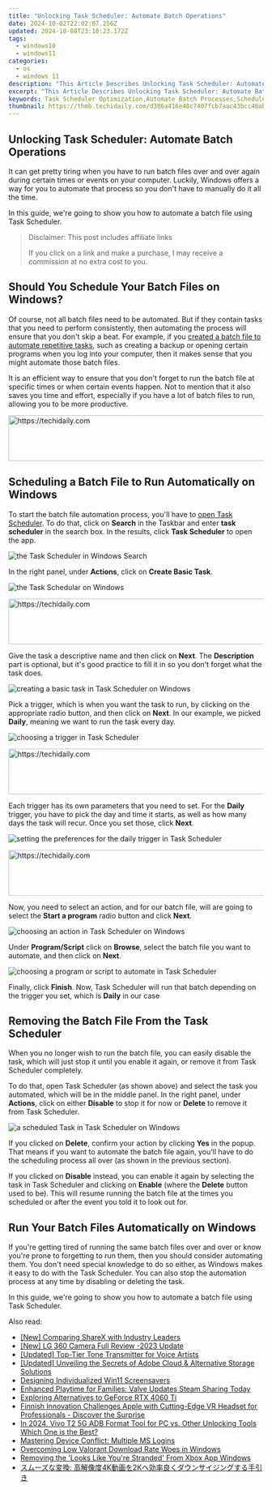 ```yaml
---
title: "Unlocking Task Scheduler: Automate Batch Operations"
date: 2024-10-02T22:02:07.256Z
updated: 2024-10-08T23:18:23.172Z
tags:
  - windows10
  - windows11
categories:
  - os
  - windows 11
description: "This Article Describes Unlocking Task Scheduler: Automate Batch Operations"
excerpt: "This Article Describes Unlocking Task Scheduler: Automate Batch Operations"
keywords: Task Scheduler Optimization,Automate Batch Processes,Scheduled Tasks Management,Batch Job Execution,Unlocking Scheduler Efficiency,Enhance System Automation,Streamlining Task Operations
thumbnail: https://thmb.techidaily.com/d386a416e48c7407fcb7aac43bcc48ab905a8aa1d753be69ed2a2544fd8a3a51.jpg
---
```


## Unlocking Task Scheduler: Automate Batch Operations

 It can get pretty tiring when you have to run batch files over and over again during certain times or events on your computer. Luckily, Windows offers a way for you to automate that process so you don't have to manually do it all the time.

 In this guide, we're going to show you how to automate a batch file using Task Scheduler.

>  Disclaimer: This post includes affiliate links
>
>  If you click on a link and make a purchase, I may receive a commission at no extra cost to you.
>

## Should You Schedule Your Batch Files on Windows?

 Of course, not all batch files need to be automated. But if they contain tasks that you need to perform consistently, then automating the process will ensure that you don't skip a beat. For example, if you [created a batch file to automate repetitive tasks](http://www.makeuseof.com/tag/use-windows-batch-file-commands-automate-repetitive-tasks/), such as creating a backup or opening certain programs when you log into your computer, then it makes sense that you might automate those batch files.

 It is an efficient way to ensure that you don't forget to run the batch file at specific times or when certain events happen. Not to mention that it also saves you time and effort, especially if you have a lot of batch files to run, allowing you to be more productive.

<!-- affiliate ads begin -->
<a href="https://aligracehair.sjv.io/c/5597632/1934188/19272" target="_top" id="1934188">
  <img src="//a.impactradius-go.com/display-ad/19272-1934188" border="0" alt="https://techidaily.com" width="728" height="90"/>
</a>
<img height="0" width="0" src="https://aligracehair.sjv.io/i/5597632/1934188/19272" style="position:absolute;visibility:hidden;" border="0" />
<!-- affiliate ads end -->

## Scheduling a Batch File to Run Automatically on Windows

 To start the batch file automation process, you'll have to [open Task Scheduler](https://www.makeuseof.com/windows-11-open-task-scheduler/). To do that, click on **Search** in the Taskbar and enter **task scheduler** in the search box. In the results, click **Task Scheduler** to open the app.

![the Task Scheduler in Windows Search](https://static1.makeuseofimages.com/wordpress/wp-content/uploads/wm/2023/09/task-scheduler-in-windows-search.jpg)

 In the right panel, under **Actions**, click on **Create Basic Task**.

![the Task Schedular on Windows](https://static1.makeuseofimages.com/wordpress/wp-content/uploads/wm/2023/09/task-schedular-on-windows.jpg)

<!-- affiliate ads begin -->
<a href="https://aligracehair.sjv.io/c/5597632/2006919/19272" target="_top" id="2006919">
  <img src="//a.impactradius-go.com/display-ad/19272-2006919" border="0" alt="https://techidaily.com" width="728" height="90"/>
</a>
<img height="0" width="0" src="https://aligracehair.sjv.io/i/5597632/2006919/19272" style="position:absolute;visibility:hidden;" border="0" />
<!-- affiliate ads end -->

 Give the task a descriptive name and then click on **Next**. The **Description** part is optional, but it's good practice to fill it in so you don't forget what the task does.

![creating a basic task in Task Scheduler on Windows](https://static1.makeuseofimages.com/wordpress/wp-content/uploads/wm/2023/09/creating-a-basic-task-in-task-scheduler-on-windows.jpg)

 Pick a trigger, which is when you want the task to run, by clicking on the appropriate radio button, and then click on **Next**. In our example, we picked **Daily**, meaning we want to run the task every day.

![choosing a trigger in Task Scheduler](https://static1.makeuseofimages.com/wordpress/wp-content/uploads/wm/2023/09/choosing-trigger-in-task-scheduler.jpg)

<!-- affiliate ads begin -->
<a href="https://unicoeye.pxf.io/c/5597632/2134249/18498" target="_top" id="2134249">
  <img src="//a.impactradius-go.com/display-ad/18498-2134249" border="0" alt="https://techidaily.com" width="728" height="90"/>
</a>
<img height="0" width="0" src="https://unicoeye.pxf.io/i/5597632/2134249/18498" style="position:absolute;visibility:hidden;" border="0" />
<!-- affiliate ads end -->

 Each trigger has its own parameters that you need to set. For the **Daily** trigger, you have to pick the day and time it starts, as well as how many days the task will recur. Once you set those, click **Next**.

![setting the preferences for the daily trigger in Task Scheduler](https://static1.makeuseofimages.com/wordpress/wp-content/uploads/wm/2023/09/setting-the-preferences-for-the-daily-trigger-in-task-scheduler.jpg)

<!-- affiliate ads begin -->
<a href="https://versadesk.pxf.io/c/5597632/1815678/21290" target="_top" id="1815678">
  <img src="//a.impactradius-go.com/display-ad/21290-1815678" border="0" alt="https://techidaily.com" width="728" height="90"/>
</a>
<img height="0" width="0" src="https://versadesk.pxf.io/i/5597632/1815678/21290" style="position:absolute;visibility:hidden;" border="0" />
<!-- affiliate ads end -->

 Now, you need to select an action, and for our batch file, will are going to select the **Start a program** radio button and click **Next**.

![choosing an action in Task Scheduler on Windows](https://static1.makeuseofimages.com/wordpress/wp-content/uploads/wm/2023/09/choosing-an-action-in-task-scheduler.jpg)

 Under **Program/Script** click on **Browse**, select the batch file you want to automate, and then click on **Next**.

![choosing a program or script to automate in Task Scheduler](https://static1.makeuseofimages.com/wordpress/wp-content/uploads/wm/2023/09/choosing-a-program-or-script-to-automate-in-task-scheduler.jpg)

 Finally, click **Finish**. Now, Task Scheduler will run that batch depending on the trigger you set, which is **Daily** in our case

## Removing the Batch File From the Task Scheduler

 When you no longer wish to run the batch file, you can easily disable the task, which will just stop it until you enable it again, or remove it from Task Scheduler completely.

 To do that, open Task Scheduler (as shown above) and select the task you automated, which will be in the middle panel. In the right panel, under **Actions**, click on either **Disable** to stop it for now or **Delete** to remove it from Task Scheduler.

![a scheduled Task in Task Scheduler on Windows](https://static1.makeuseofimages.com/wordpress/wp-content/uploads/wm/2023/09/a-scheduled-task-in-task-scheduler.jpg)

 If you clicked on **Delete**, confirm your action by clicking **Yes** in the popup. That means if you want to automate the batch file again, you'll have to do the scheduling process all over (as shown in the previous section).

 If you clicked on **Disable** instead, you can enable it again by selecting the task in Task Scheduler and clicking on **Enable** (where the **Delete** button used to be). This will resume running the batch file at the times you scheduled or after the event you told it to look out for.

## Run Your Batch Files Automatically on Windows

 If you're getting tired of running the same batch files over and over or know you're prone to forgetting to run them, then you should consider automating them. You don't need special knowledge to do so either, as Windows makes it easy to do with the Task Scheduler. You can also stop the automation process at any time by disabling or deleting the task.

 In this guide, we're going to show you how to automate a batch file using Task Scheduler.

<span class="atpl-alsoreadstyle">Also read:</span>
<div><ul>
<li><a href="https://digital-screen-recording.techidaily.com/new-comparing-sharex-with-industry-leaders/"><u>[New] Comparing ShareX with Industry Leaders</u></a></li>
<li><a href="https://extra-guidance.techidaily.com/new-lg-360-camera-full-review-2023-update/"><u>[New] LG 360 Camera Full Review -2023 Update</u></a></li>
<li><a href="https://some-skills.techidaily.com/updated-top-tier-tone-transmitter-for-voice-artists/"><u>[Updated] Top-Tier Tone Transmitter for Voice Artists</u></a></li>
<li><a href="https://some-skills.techidaily.com/updated-unveiling-the-secrets-of-adobe-cloud-and-alternative-storage-solutions/"><u>[Updated] Unveiling the Secrets of Adobe Cloud & Alternative Storage Solutions</u></a></li>
<li><a href="https://win11-tips.techidaily.com/designing-individualized-win11-screensavers/"><u>Designing Individualized Win11 Screensavers</u></a></li>
<li><a href="https://games-able.techidaily.com/enhanced-playtime-for-families-valve-updates-steam-sharing-today/"><u>Enhanced Playtime for Families: Valve Updates Steam Sharing Today</u></a></li>
<li><a href="https://games-able.techidaily.com/exploring-alternatives-to-geforce-rtx-4060-ti/"><u>Exploring Alternatives to GeForce RTX 4060 Ti</u></a></li>
<li><a href="https://tech-renaissance.techidaily.com/finnish-innovation-challenges-apple-with-cutting-edge-vr-headset-for-professionals-discover-the-surprise/"><u>Finnish Innovation Challenges Apple with Cutting-Edge VR Headset for Professionals - Discover the Surprise</u></a></li>
<li><a href="https://bypass-frp.techidaily.com/in-2024-vivo-t2-5g-adb-format-tool-for-pc-vs-other-unlocking-tools-which-one-is-the-best-by-drfone-android/"><u>In 2024, Vivo T2 5G ADB Format Tool for PC vs. Other Unlocking Tools Which One is the Best?</u></a></li>
<li><a href="https://win11-tips.techidaily.com/mastering-device-conflict-multiple-ms-logins/"><u>Mastering Device Conflict: Multiple MS Logins</u></a></li>
<li><a href="https://win11-tips.techidaily.com/overcoming-low-valorant-download-rate-woes-in-windows/"><u>Overcoming Low Valorant Download Rate Woes in Windows</u></a></li>
<li><a href="https://win11-tips.techidaily.com/removing-the-looks-like-youre-stranded-from-xbox-app-windows/"><u>Removing the 'Looks Like You're Stranded' From Xbox App Windows</u></a></li>
<li><a href="https://solve-outstanding.techidaily.com/4k2k/"><u>スムーズな変換: 高解像度4K動画を2Kへ効率良くダウンサイジングする手引き</u></a></li>
</ul></div>

<ins class="adsbygoogle"
      style="display:block"
      data-ad-client="ca-pub-7571918770474297"
      data-ad-slot="8358498916"
      data-ad-format="auto"
      data-full-width-responsive="true"></ins>
    
